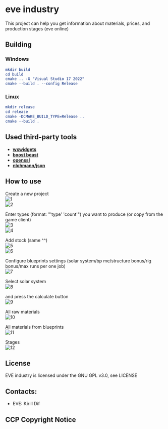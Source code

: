 # eve industry

This project can help you get information about materials, prices, and production stages (eve online)

## Building

### Windows

```cmake
mkdir build
cd build
cmake .. -G "Visual Studio 17 2022"
cmake --build . --config Release
```

### Linux

```cmake
mkdir release
cd release
cmake -DCMAKE_BUILD_TYPE=Release ..
cmake --build . 
```

## Used third-party tools
- [**wxwidgets**](https://github.com/wxWidgets/wxWidgets)
- [**boost beast**](https://github.com/boostorg/boost)
- [**openssl**](https://github.com/openssl/openssl)
- [**nlohmann/json**](https://github.com/nlohmann/json)


## How to use

Create a new project\
![1](docs/examples/example_01.png)\
![2](docs/examples/example_02.png)

Enter types (format: "'type' 'count'") you want to produce (or copy from the game client)\
![3](docs/examples/example_03.png)\
![4](docs/examples/example_04.png)

Add stock (same ^^)\
![5](docs/examples/example_05.png)\
![6](docs/examples/example_06.png)

Configure blueprints settings (solar system/bp me/structure bonus/rig bonus/max runs per one job)\
![7](docs/examples/example_07.png)

Select solar system\
![8](docs/examples/example_08.png)

and press the calculate button\
![9](docs/examples/example_09.png)

All raw materials\
![10](docs/examples/example_10.png)

All materials from blueprints\
![11](docs/examples/example_11.png)

Stages\
![12](docs/examples/example_12.png)

## License

EVE industry is licensed under the GNU GPL v3.0, see LICENSE

## Contacts:

* EVE: Kirill Dif

## CCP Copyright Notice